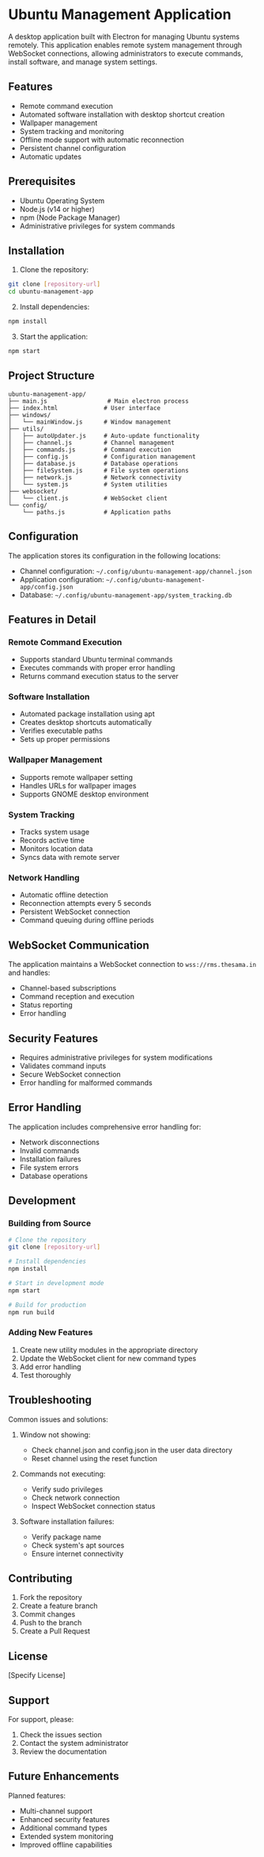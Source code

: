 # Ubuntu Management Application

A desktop application built with Electron for managing Ubuntu systems remotely. This application enables remote system management through WebSocket connections, allowing administrators to execute commands, install software, and manage system settings.

## Features

- Remote command execution
- Automated software installation with desktop shortcut creation
- Wallpaper management
- System tracking and monitoring
- Offline mode support with automatic reconnection
- Persistent channel configuration
- Automatic updates

## Prerequisites

- Ubuntu Operating System
- Node.js (v14 or higher)
- npm (Node Package Manager)
- Administrative privileges for system commands

## Installation

1. Clone the repository:
```bash
git clone [repository-url]
cd ubuntu-management-app
```

2. Install dependencies:
```bash
npm install
```

3. Start the application:
```bash
npm start
```

## Project Structure

```
ubuntu-management-app/
├── main.js                 # Main electron process
├── index.html             # User interface
├── windows/
│   └── mainWindow.js      # Window management
├── utils/
│   ├── autoUpdater.js     # Auto-update functionality
│   ├── channel.js         # Channel management
│   ├── commands.js        # Command execution
│   ├── config.js          # Configuration management
│   ├── database.js        # Database operations
│   ├── fileSystem.js      # File system operations
│   ├── network.js         # Network connectivity
│   └── system.js          # System utilities
├── websocket/
│   └── client.js          # WebSocket client
└── config/
    └── paths.js           # Application paths
```

## Configuration

The application stores its configuration in the following locations:
- Channel configuration: `~/.config/ubuntu-management-app/channel.json`
- Application configuration: `~/.config/ubuntu-management-app/config.json`
- Database: `~/.config/ubuntu-management-app/system_tracking.db`

## Features in Detail

### Remote Command Execution
- Supports standard Ubuntu terminal commands
- Executes commands with proper error handling
- Returns command execution status to the server

### Software Installation
- Automated package installation using apt
- Creates desktop shortcuts automatically
- Verifies executable paths
- Sets up proper permissions

### Wallpaper Management
- Supports remote wallpaper setting
- Handles URLs for wallpaper images
- Supports GNOME desktop environment

### System Tracking
- Tracks system usage
- Records active time
- Monitors location data
- Syncs data with remote server

### Network Handling
- Automatic offline detection
- Reconnection attempts every 5 seconds
- Persistent WebSocket connection
- Command queuing during offline periods

## WebSocket Communication

The application maintains a WebSocket connection to `wss://rms.thesama.in` and handles:
- Channel-based subscriptions
- Command reception and execution
- Status reporting
- Error handling

## Security Features

- Requires administrative privileges for system modifications
- Validates command inputs
- Secure WebSocket connection
- Error handling for malformed commands

## Error Handling

The application includes comprehensive error handling for:
- Network disconnections
- Invalid commands
- Installation failures
- File system errors
- Database operations

## Development

### Building from Source
```bash
# Clone the repository
git clone [repository-url]

# Install dependencies
npm install

# Start in development mode
npm start

# Build for production
npm run build
```

### Adding New Features
1. Create new utility modules in the appropriate directory
2. Update the WebSocket client for new command types
3. Add error handling
4. Test thoroughly

## Troubleshooting

Common issues and solutions:

1. Window not showing:
   - Check channel.json and config.json in the user data directory
   - Reset channel using the reset function

2. Commands not executing:
   - Verify sudo privileges
   - Check network connection
   - Inspect WebSocket connection status

3. Software installation failures:
   - Verify package name
   - Check system's apt sources
   - Ensure internet connectivity

## Contributing

1. Fork the repository
2. Create a feature branch
3. Commit changes
4. Push to the branch
5. Create a Pull Request

## License

[Specify License]

## Support

For support, please:
1. Check the issues section
2. Contact the system administrator
3. Review the documentation

## Future Enhancements

Planned features:
- Multi-channel support
- Enhanced security features
- Additional command types
- Extended system monitoring
- Improved offline capabilities
